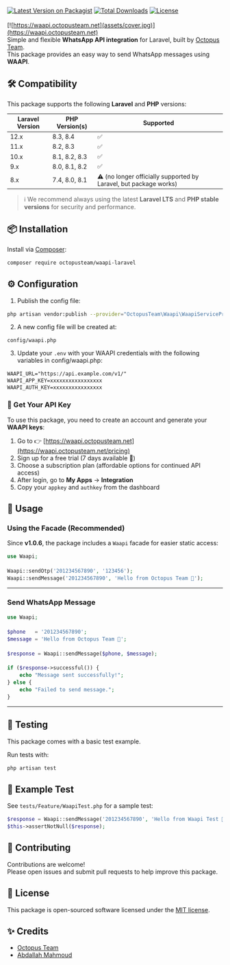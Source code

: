 [![Latest Version on Packagist](https://img.shields.io/packagist/v/octopusteam/waapi-laravel.svg?style=flat-square)](https://packagist.org/packages/octopusteam/waapi-laravel)
[![Total Downloads](https://img.shields.io/packagist/dt/octopusteam/waapi-laravel.svg?style=flat-square)](https://packagist.org/packages/octopusteam/waapi-laravel)
[![License](https://img.shields.io/badge/license-MIT-blue.svg)](LICENSE)  
<br>
[![https://waapi.octopusteam.net](assets/cover.jpg)](https://waapi.octopusteam.net)  
Simple and flexible **WhatsApp API integration** for Laravel, built by [Octopus Team](https://github.com/octopus-software-team).  
This package provides an easy way to send WhatsApp messages using **WAAPI**.



## 🛠️ Compatibility

This package supports the following **Laravel** and **PHP** versions:

| Laravel Version | PHP Version(s)   | Supported |
|-----------------|------------------|------------|
| 12.x            | 8.3, 8.4         | ✅ |
| 11.x            | 8.2, 8.3         | ✅ |
| 10.x            | 8.1, 8.2, 8.3    | ✅ |
| 9.x             | 8.0, 8.1, 8.2    | ✅ |
| 8.x             | 7.4, 8.0, 8.1    | ⚠️ (no longer officially supported by Laravel, but package works) |

> ℹ️ We recommend always using the latest **Laravel LTS** and **PHP stable versions** for security and performance.

## 📦 Installation

Install via [Composer](https://getcomposer.org):

```bash
composer require octopusteam/waapi-laravel
```


## ⚙️ Configuration

1. Publish the config file:

```bash
php artisan vendor:publish --provider="OctopusTeam\Waapi\WaapiServiceProvider" --tag="config"
```

2. A new config file will be created at:

```
config/waapi.php
```

3. Update your `.env` with your WAAPI credentials with the following variables in config/waapi.php:

```env
WAAPI_URL="https://api.example.com/v1/"
WAAPI_APP_KEY=xxxxxxxxxxxxxxxxx
WAAPI_AUTH_KEY=xxxxxxxxxxxxxxxx
```

### 🔑 Get Your API Key

To use this package, you need to create an account and generate your **WAAPI keys**:

1. Go to 👉 [https://waapi.octopusteam.net](https://waapi.octopusteam.net/pricing)
2. Sign up for a free trial (7 days available 🚀)
3. Choose a subscription plan (affordable options for continued API access)
4. After login, go to **My Apps** → **Integration**
5. Copy your `appkey` and `authkey` from the dashboard



## 🚀 Usage

### Using the Facade (Recommended)

Since **v1.0.6**, the package includes a `Waapi` facade for easier static access:

```php
use Waapi;

Waapi::sendOtp('201234567890', '123456');
Waapi::sendMessage('201234567890', 'Hello from Octopus Team 🚀');
```

---

### Send WhatsApp Message

```php
use Waapi;

$phone   = '201234567890';
$message = 'Hello from Octopus Team 🚀';

$response = Waapi::sendMessage($phone, $message);

if ($response->successful()) {
    echo "Message sent successfully!";
} else {
    echo "Failed to send message.";
}
```

---

## 🧪 Testing

This package comes with a basic test example.

Run tests with:

```bash
php artisan test
```


## 📖 Example Test

See `tests/Feature/WaapiTest.php` for a sample test:

```php
$response = Waapi::sendMessage('201234567890', 'Hello from Waapi Test 🚀');
$this->assertNotNull($response);
```


## 🤝 Contributing

Contributions are welcome!  
Please open issues and submit pull requests to help improve this package.


## 📜 License

This package is open-sourced software licensed under the [MIT license](LICENSE).


## ✨ Credits

- [Octopus Team](https://github.com/octopus-software-team)
- [Abdallah Mahmoud](https://github.com/eldapour)  
